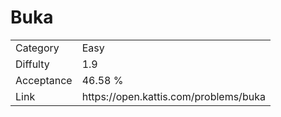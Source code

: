 # Buka

<table>
    <tr>
        <td>Category</td>
        <td>Easy</td>
    </tr>
    <tr>
        <td>Diffulty</td>
        <td>1.9</td>
    </tr>
    <tr>
        <td>Acceptance</td>
        <td>46.58 %</td>
    </tr>
    <tr>
        <td>Link</td>
        <td>https://open.kattis.com/problems/buka</td>
    </tr>
</table>